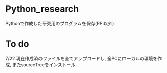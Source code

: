 # Python_research
Pythonで作成した研究用のプログラムを保存(RPi以外)


# To do
7/22 
現在作成済のファイルを全てアップロードし, 全PCにローカルの環境を作成, またsourceTreeをインストール
